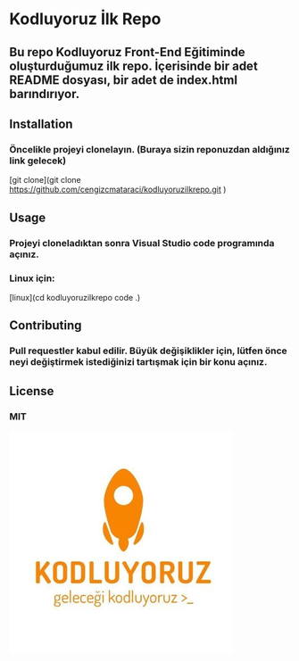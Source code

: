 # Kodluyoruz İlk Repo
## Bu repo Kodluyoruz Front-End Eğitiminde oluşturduğumuz ilk repo. İçerisinde bir adet README dosyası, bir adet de index.html barındırıyor.


## Installation
### Öncelikle projeyi clonelayın. (Buraya sizin reponuzdan aldığınız link gelecek)
[git clone](git clone https://github.com/cengizcmataraci/kodluyoruzilkrepo.git 
)

## Usage
### Projeyi cloneladıktan sonra Visual Studio code programında açınız.
### Linux için:
[linux](cd kodluyoruzilkrepo
code .)

## Contributing
### Pull requestler kabul edilir. Büyük değişiklikler için, lütfen önce neyi değiştirmek istediğinizi tartışmak için bir konu açınız.

## License
### MIT

![Kodluyoruz Logo](https://raw.githubusercontent.com/Kodluyoruz/taskforce/git/git/markdown-nedir-nasil-kullaniriz-/figures/kodluyoruz_logo.jpg)

